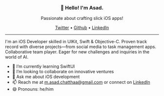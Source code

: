 <div align="center">
<h3>👋 Hello! I'm Asad. </h3>

Passionate about crafting slick iOS apps!
          
[Twitter](https://twitter.com/masadchattha) • [Github](https://github.com/masadchattha/masadchattha) • [LinkedIn](https://www.linkedin.com/in/masadchattha/)
</div>

---
I'm an iOS Developer skilled in UIKit, Swift & Objective-C. Proven track record with diverse projects—from social media to task management apps.
Collaborative team player. Eager for new challenges and inquiries in the world of AI.

- 🌱 I’m currently learning SwiftUI
- 👯 I’m looking to collaborate on innovative ventures
- 💬 Ask me about iOS development
- 📫 Reach me at m.asad.chatthaa@gmail.com or connect on [LinkedIn](https://www.linkedin.com/in/muhammadasadch/)
- 😄 Pronouns: he/him



<!--
**masadchattha/masadchattha** is a ✨ _special_ ✨ repository because its `README.md` (this file) appears on your GitHub profile.

Here are some ideas to get you started:

- 🔭 I’m currently working on ...
- 🌱 I’m currently learning ...
- 👯 I’m looking to collaborate on ...
- 🤔 I’m looking for help with ...
- 💬 Ask me about ...
- 📫 How to reach me: ...
- 😄 Pronouns: ...
- ⚡ Fun fact: ...
-->
